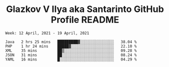 <h1 align="center">Glazkov V Ilya aka Santarinto GitHub Profile README</h1>

<!--START_SECTION:waka-->
```text
Week: 12 April, 2021 - 19 April, 2021

Java   2 hrs 25 mins   █████████▓░░░░░░░░░░░░░░░   38.04 % 
PHP    1 hr 24 mins    █████▓░░░░░░░░░░░░░░░░░░░   22.10 % 
XML    35 mins         ██▒░░░░░░░░░░░░░░░░░░░░░░   09.28 % 
JSON   31 mins         ██░░░░░░░░░░░░░░░░░░░░░░░   08.24 % 
YAML   16 mins         █░░░░░░░░░░░░░░░░░░░░░░░░   04.29 % 
```
<!--END_SECTION:waka-->